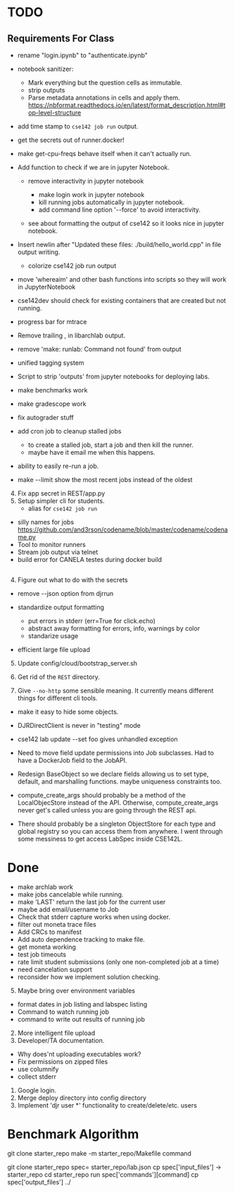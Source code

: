 # TODO

## Requirements For Class

* rename "login.ipynb" to "authenticate.ipynb"

* notebook sanitizer:
	* Mark everything but the question cells as immutable.
    * strip outputs
	* Parse metadata annotations in cells and apply them.
https://nbformat.readthedocs.io/en/latest/format_description.html#top-level-structure

* add time stamp to `cse142 job run` output.

* get the secrets out of runner.docker!

* make get-cpu-freqs behave itself when it can't actually run.

* Add function to check if we are in jupyter Notebook.
  
  * remove interactivity in jupyter notebook
	* make login work in jupyter notebook
	* kill running jobs automatically in jupyter notebook.
	* add command line option '--force' to avoid interactivity.
	
  * see about formatting the output of cse142 so it looks nice in jupyter notebook.
  
* Insert newlin after "Updated these files: ./build/hello_world.cpp" in file output writing.

	* colorize cse142 job run output
	
* move 'whereaim' and other bash functions into scripts so they will work in JupyterNotebook

* cse142dev  should check for existing containers that are created but not running.
* progress bar for mtrace
* Remove trailing , in libarchlab output.
* remove 'make: runlab: Command not found' from output

* unified tagging system

* Script to strip 'outputs' from jupyter notebooks for deploying labs.

* make benchmarks work
* make gradescope work
* fix autograder stuff

* add cron job to cleanup stalled jobs
  * to create a stalled job, start a job and then kill the runner.
  * maybe have it email me when this happens.
* ability to easily re-run a job.
* make --limit show the most recent jobs instead of the oldest
4. Fix app secret in REST/app.py
3. Setup simpler cli for students.
     * alias for `cse142 job run`
* silly names for jobs https://github.com/and3rson/codename/blob/master/codename/codename.py
* Tool to monitor runners
* Stream job output via telnet
* build error for CANELA testes during docker build
 
##

4. Figure out what to do with the secrets
* remove --json option from djrrun

* standardize output formatting
  * put errors in stderr (err=True for click.echo)
  * abstract away formatting for errors, info, warnings by color
  * standarize usage
  
* efficient large file upload

5. Update config/cloud/bootstrap_server.sh

3. Get rid of the `REST` directory.
4. Give `--no-http` some sensible meaning.  It currently means different things for different cli tools.
* make it easy to hide some objects.
* DJRDirectClient is never in "testing" mode

* cse142 lab update --set foo  gives unhandled exception

* Need to move field update permissions into Job subclasses.  Had to have a DockerJob field to the JobAPI.
* Redesign BaseObject so we declare fields allowing us to set type, default, and marshalling functions.  maybe uniqueness constraints too.

* compute_create_args should probably be a method of the LocalObjecStore
  instead of the API.  Otherwise, compute_create_args never get's called unless
  you are going through the REST api.
* There should probably be a singleton ObjectStore for each type and global registry so you can access them from anywhere.  I went through some messiness to get access LabSpec inside CSE142L.

# Done

* make archlab work
* make jobs cancelable while running.
* make 'LAST' return the last job for the current user
* maybe add email/username to Job 
* Check that stderr capture works when using docker.
* filter out moneta trace files
* Add CRCs to manifest
* Add auto dependence tracking to make file.
* get moneta working
* test job timeouts
* rate limit student submissions (only one non-completed job at a time)
* need cancelation support
* reconsider how we implement solution checking.
5. Maybe bring over environment variables
* format dates in job listing and labspec listing
* Command to watch running job
* command to write out results of running job
2. More intelligent file upload
2. Developer/TA documentation.
* Why does'nt uploading executables work?
* Fix permissions on zipped files
* use columnify
* collect stderr
1. Google login.
3. Merge deploy directory into config directory
3. Implement 'djr user *' functionality to create/delete/etc. users

# Benchmark Algorithm

git clone starter_repo
make -m starter_repo/Makefile command


git clone starter_repo
spec= starter_repo/lab.json
cp spec['input_files'] -> starter_repo
cd starter_repo
run spec['commands'][command]
cp spec['output_files'] ../


